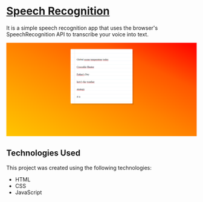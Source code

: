 # [Speech Recognition](https://rm-speechrecognition.netlify.app/)

It is a simple speech recognition app that uses the browser's SpeechRecognition API to transcribe your voice into text.

![Speech Recognition](./img/screenshot.png)

## Technologies Used

This project was created using the following technologies:

- HTML
- CSS
- JavaScript
